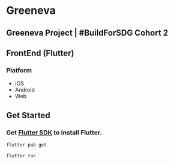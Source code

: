 # Greeneva

## Greeneva Project | #BuildForSDG Cohort 2

<!-- ## Getting Started -->
## FrontEnd (Flutter)

### Platform

 - iOS
- Android
 - Web


## Get Started

### Get [Flutter SDK](https://flutter.dev/get-started/) to install Flutter.

 ```bash
flutter pub get

flutter run
```

